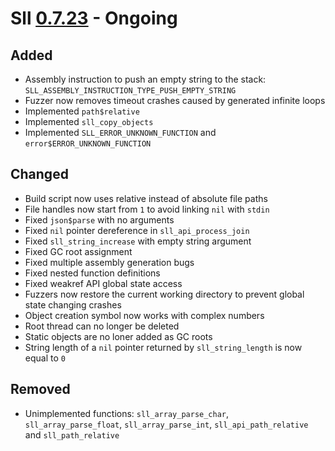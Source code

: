 # Sll [0.7.23] - Ongoing

## Added

- Assembly instruction to push an empty string to the stack: `SLL_ASSEMBLY_INSTRUCTION_TYPE_PUSH_EMPTY_STRING`
- Fuzzer now removes timeout crashes caused by generated infinite loops
- Implemented `path$relative`
- Implemented `sll_copy_objects`
- Implemented `SLL_ERROR_UNKNOWN_FUNCTION` and `error$ERROR_UNKNOWN_FUNCTION`

## Changed

- Build script now uses relative instead of absolute file paths
- File handles now start from `1` to avoid linking `nil` with `stdin`
- Fixed `json$parse` with no arguments
- Fixed `nil` pointer dereference in `sll_api_process_join`
- Fixed `sll_string_increase` with empty string argument
- Fixed GC root assignment
- Fixed multiple assembly generation bugs
- Fixed nested function definitions
- Fixed weakref API global state access
- Fuzzers now restore the current working directory to prevent global state changing crashes
- Object creation symbol now works with complex numbers
- Root thread can no longer be deleted
- Static objects are no loner added as GC roots
- String length of a `nil` pointer returned by `sll_string_length` is now equal to `0`

## Removed

- Unimplemented functions: `sll_array_parse_char`, `sll_array_parse_float`, `sll_array_parse_int`, `sll_api_path_relative` and `sll_path_relative`

[0.7.23]: https://github.com/sl-lang/sll/compare/sll-v0.7.22...main
